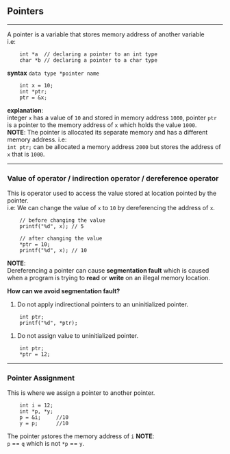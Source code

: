 ##  Pointers
***
A pointer is a variable that stores memory address of another variable <br>
i.e: <br>
```
    int *a  // declaring a pointer to an int type
    char *b // declaring a pointer to a char type
```
__syntax__
`data type *pointer name`
```
    int x = 10;
    int *ptr;
    ptr = &x;   
```
__explanation__: <br>
integer `x` has a value of `10` and stored in memory address `1000`, pointer `ptr` is a pointer to the memory address of `x` which holds the value `1000`. <br>
__NOTE__:
The pointer is allocated its separate memory and has a different memory address. i.e: <br> 
`int ptr;` can be allocated a memory address `2000` but stores the address of `x`  that is `1000`.

***
### Value of operator / indirection operator / dereference operator
This is operator used to access the value stored at location pointed by the pointer. <br>
i.e: We can change the value of `x` to `10` by dereferencing the address of `x`.
```
    // before changing the value
    printf("%d", x); // 5

    // after changing the value
    *ptr = 10;
    printf("%d", x); // 10
```
__NOTE__: <br>
Dereferencing a pointer can cause  __segmentation fault__ which is caused when a program is trying to __read__ or __write__ on an illegal memory location. <br>

__How can we avoid segmentation fault?__
1. Do not apply indirectional pointers to an uninitialized pointer.
```
    int ptr;
    printf("%d", *ptr);
```

1. Do not assign value to uninitialized pointer.
```
    int ptr;
    *ptr = 12;
```

*** 
### Pointer Assignment
This is where we assign a pointer to another pointer.
```
    int i = 12;
    int *p, *y;
    p = &i;     //10
    y = p;      //10
```
The pointer `p`stores the memory address of `i` 
__NOTE__: <br>
`p` == `q`  which is not `*p` == `y`. <br>
